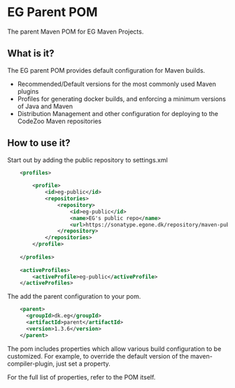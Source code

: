 EG Parent POM
=================
The parent Maven POM for EG Maven Projects.

What is it?
-----------
The EG parent POM provides default configuration for Maven builds.
 
* Recommended/Default versions for the most commonly used Maven plugins
* Profiles for generating docker builds, and enforcing a minimum versions of 
  Java and Maven
* Distribution Management and other configuration for deploying to the 
  CodeZoo Maven repositories

How to use it?
--------------
Start out by adding the public repository to settings.xml
```xml
    <profiles>
   
        <profile>
            <id>eg-public</id>
            <repositories>
                <repository>
                    <id>eg-public</id>
                    <name>EG's public repo</name>
                    <url>https://sonatype.egone.dk/repository/maven-public/</url>
                </repository>
            </repositories>
        </profile>
   
    </profiles>
 
    <activeProfiles>
        <activeProfile>eg-public</activeProfile>
    </activeProfiles>  
 ```

The add the parent configuration to your pom.

```xml
    <parent>
      <groupId>dk.eg</groupId>
      <artifactId>parent</artifactId>
      <version>1.3.6</version>
    </parent>
```

The pom includes properties which allow various build configuration to be 
customized.  For example, to override the default version of the
maven-compiler-plugin, just set a property.

For the full list of properties, refer to the POM itself.

